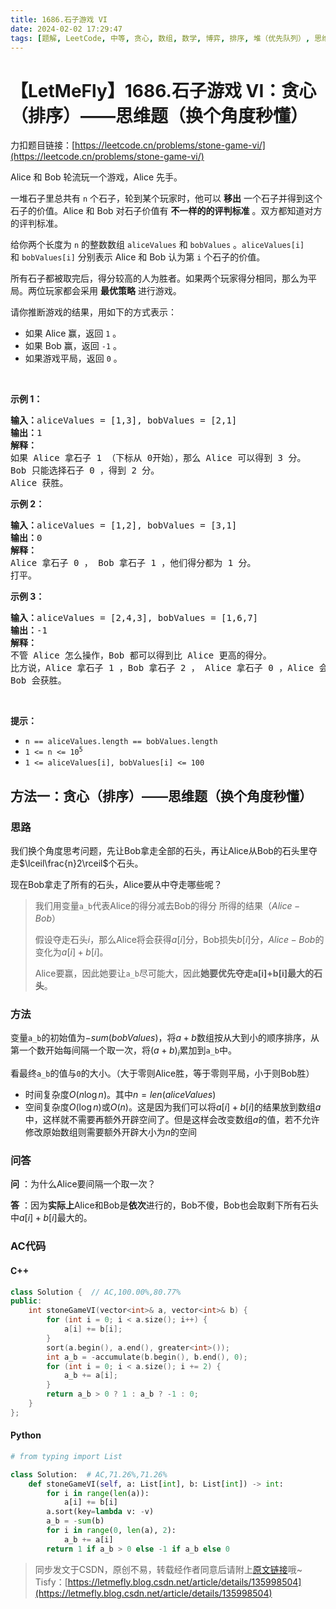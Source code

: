 ```yaml
---
title: 1686.石子游戏 VI
date: 2024-02-02 17:29:47
tags: [题解, LeetCode, 中等, 贪心, 数组, 数学, 博弈, 排序, 堆（优先队列）, 思维, 设计]
---
```


# 【LetMeFly】1686.石子游戏 VI：贪心（排序）——思维题（换个角度秒懂）

力扣题目链接：[https://leetcode.cn/problems/stone-game-vi/](https://leetcode.cn/problems/stone-game-vi/)

<p>Alice 和 Bob 轮流玩一个游戏，Alice 先手。</p>

<p>一堆石子里总共有 <code>n</code> 个石子，轮到某个玩家时，他可以 <strong>移出</strong> 一个石子并得到这个石子的价值。Alice 和 Bob 对石子价值有 <strong>不一样的的评判标准</strong> 。双方都知道对方的评判标准。</p>

<p>给你两个长度为 <code>n</code> 的整数数组 <code>aliceValues</code> 和 <code>bobValues</code> 。<code>aliceValues[i]</code> 和 <code>bobValues[i]</code> 分别表示 Alice 和 Bob 认为第 <code>i</code> 个石子的价值。</p>

<p>所有石子都被取完后，得分较高的人为胜者。如果两个玩家得分相同，那么为平局。两位玩家都会采用 <b>最优策略</b> 进行游戏。</p>

<p>请你推断游戏的结果，用如下的方式表示：</p>

<ul>
	<li>如果 Alice 赢，返回 <code>1</code> 。</li>
	<li>如果 Bob 赢，返回 <code>-1</code> 。</li>
	<li>如果游戏平局，返回 <code>0</code> 。</li>
</ul>

<p> </p>

<p><strong>示例 1：</strong></p>

<pre>
<b>输入：</b>aliceValues = [1,3], bobValues = [2,1]
<b>输出：</b>1
<strong>解释：</strong>
如果 Alice 拿石子 1 （下标从 0开始），那么 Alice 可以得到 3 分。
Bob 只能选择石子 0 ，得到 2 分。
Alice 获胜。
</pre>

<p><strong>示例 2：</strong></p>

<pre>
<strong>输入：</strong>aliceValues = [1,2], bobValues = [3,1]
<b>输出：</b>0
<strong>解释：</strong>
Alice 拿石子 0 ， Bob 拿石子 1 ，他们得分都为 1 分。
打平。
</pre>

<p><strong>示例 3：</strong></p>

<pre>
<b>输入：</b>aliceValues = [2,4,3], bobValues = [1,6,7]
<b>输出：</b>-1
<strong>解释：</strong>
不管 Alice 怎么操作，Bob 都可以得到比 Alice 更高的得分。
比方说，Alice 拿石子 1 ，Bob 拿石子 2 ， Alice 拿石子 0 ，Alice 会得到 6 分而 Bob 得分为 7 分。
Bob 会获胜。
</pre>

<p> </p>

<p><strong>提示：</strong></p>

<ul>
	<li><code>n == aliceValues.length == bobValues.length</code></li>
	<li><code>1 <= n <= 10<sup>5</sup></code></li>
	<li><code>1 <= aliceValues[i], bobValues[i] <= 100</code></li>
</ul>


    
## 方法一：贪心（排序）——思维题（换个角度秒懂）

### 思路

我们换个角度思考问题，先让Bob拿走全部的石头，再让Alice从Bob的石头里夺走$\lceil\frac{n}2\rceil$个石头。

现在Bob拿走了所有的石头，Alice要从中夺走哪些呢？

> 我们用变量```a_b```代表Alice的得分减去Bob的得分 所得的结果（$Alice - Bob$）
>
> 假设夺走石头$i$，那么Alice将会获得$a[i]$分，Bob损失$b[i]$分，$Alice - Bob$的变化为$a[i] + b[i]$。
>
> Alice要赢，因此她要让```a_b```尽可能大，因此**她要优先夺走a[i]+b[i]最大的石头**。

### 方法

变量```a_b```的初始值为$-sum(bobValues)$，将$a+b$数组按从大到小的顺序排序，从第一个数开始每间隔一个取一次，将$(a+b)_i$累加到```a_b```中。

看最终```a_b```的值与```0```的大小。（大于零则Alice胜，等于零则平局，小于则Bob胜）

+ 时间复杂度$O(n\log n)$。其中$n=len(aliceValues)$
+ 空间复杂度$O(\log n)$或$O(n)$。这是因为我们可以将$a[i]+b[i]$的结果放到数组$a$中，这样就不需要再额外开辟空间了。但是这样会改变数组$a$的值，若不允许修改原始数组则需要额外开辟大小为$n$的空间

### 问答

**问** ：为什么Alice要间隔一个取一次？

**答** ：因为**实际上**Alice和Bob是**依次**进行的，Bob不傻，Bob也会取剩下所有石头中$a[i]+b[i]$最大的。

### AC代码

#### C++

```cpp
class Solution {  // AC,100.00%,80.77%
public:
    int stoneGameVI(vector<int>& a, vector<int>& b) {
        for (int i = 0; i < a.size(); i++) {
            a[i] += b[i];
        }
        sort(a.begin(), a.end(), greater<int>());
        int a_b = -accumulate(b.begin(), b.end(), 0);
        for (int i = 0; i < a.size(); i += 2) {
            a_b += a[i];
        }
        return a_b > 0 ? 1 : a_b ? -1 : 0;
    }
};
```

#### Python

```python
# from typing import List

class Solution:  # AC,71.26%,71.26%
    def stoneGameVI(self, a: List[int], b: List[int]) -> int:
        for i in range(len(a)):
            a[i] += b[i]
        a.sort(key=lambda v: -v)
        a_b = -sum(b)
        for i in range(0, len(a), 2):
            a_b += a[i]
        return 1 if a_b > 0 else -1 if a_b else 0

```

> 同步发文于CSDN，原创不易，转载经作者同意后请附上[原文链接](https://blog.letmefly.xyz/2024/02/02/LeetCode%201686.%E7%9F%B3%E5%AD%90%E6%B8%B8%E6%88%8FVI/)哦~
> Tisfy：[https://letmefly.blog.csdn.net/article/details/135998504](https://letmefly.blog.csdn.net/article/details/135998504)
